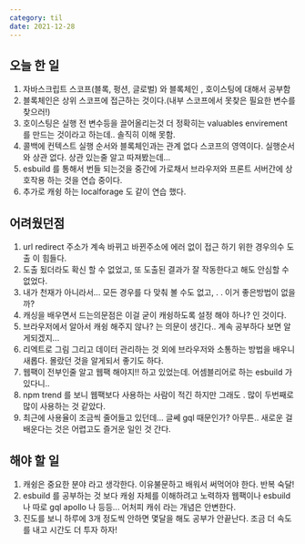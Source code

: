 ```yaml
---
category: til
date: 2021-12-28
---
```


## 오늘 한 일

1. 자바스크립트 스코프(블록, 펑션, 글로벌) 와 블록체인 , 호이스팅에 대해서 공부함
2. 블록체인은 상위 스코프에 접근하는 것이다.(내부 스코프에서 못찾은 필요한 변수를 찾으러!)
3. 호이스팅은 실행 전 변수등을 끌어올리는것 더 정확히는 valuables envirement 를 만드는 것이라고 하는데.. 솔직히 이해 못함.
4. 콜백에 컨텍스트 실행 순서와 블록체인과는 관계 없다 스코프의 영역이다. 실행순서와 상관 없다. 상관 있는줄 알고 따져봤는데...
5. esbuild 를 통해서 번들 되는것을 중간에 가로채서 브라우저와 프론트 서버간에 상호작용 하는 것을 연습 중이다.
6. 추가로 캐슁 하는 localforage 도 같이 연습 했다.

## 어려웠던점

1. url redirect 주소가 계속 바뀌고 바뀐주소에 에러 없이 접근 하기 위한 경우의수 도출 이 힘들다.
2. 도출 됬더라도 확신 할 수 없었고, 또 도출된 결과가 잘 작동한다고 해도 안심할 수 없었다.
3. 내가 천재가 아니라서... 모든 경우를 다 맞춰 볼 수도 없고, . . 이거 좋은방법이 없을까?
4. 캐싱을 배우면서 드는의문점은 이걸 굳이 캐슁하도록 설정 해야 하나? 인 것이다.
5. 브라우저에서 알아서 캐슁 해주지 않나? 는 의문이 생긴다.. 계속 공부하다 보면 알게되겠지...
6. 리엑트로 그림 그리고 데이터 관리하는 것 외에 브라우저와 소통하는 방법을 배우니 새롭다. 몰랐던 것을 알게되서 좋기도 하다.
7. 웹팩이 전부인줄 알고 웹팩 해야지!! 하고 있었는데. 어셈블리어로 하는 esbuild 가 있다니..
8. npm trend 를 보니 웹팩보다 사용하는 사람이 적긴 하지만 그래도 . 많이 두번째로 많이 사용하는 것 같았다.
9. 최근에 사용율이 조금씩 줄어들고 있던데... 글쎄 gql 때문인가? 아무튼.. 새로운 걸 배운다는 것은 어렵고도 즐거운 일인 것 간다.

## 해야 할 일

1. 캐슁은 중요한 분야 라고 생각한다. 이유불문하고 배워서 써먹어야 한다. 반복 숙달!
2. esbuild 를 공부하는 것 보다 캐슁 자체를 이해하려고 노력하자 웹팩이나 esbuild 나 따로 gql apollo 나 등등... 어처피 캐쉬 라는 개념은 안변한다.
3. 진도를 보니 하루에 3개 정도씩 안하면 몇달을 해도 공부가 안끝난다. 조금 더 속도를 내고 시간도 더 투자 하자!
